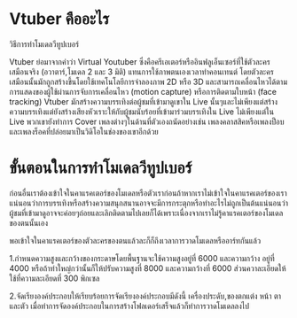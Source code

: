 # Vtuber คืออะไร
วิธีการทำโมเดลวีทูปเบอร์ 

Vtuber ย่อมาจากคำว่า Virtual Youtuber ซึ่งคือครีเอเตอร์หรืออินฟลูเอ็นเซอร์ที่ใช้ตัวละครเสมือนจริง (อวาตาร์,โมเดล 2 และ 3 มิติ) แทนการใช้ภาพตนเองเวลาทำคอนเทนต์ โดยตัวละครเสมือนนั้นมักถูกสร้างขึ้นโดยใช้เทคโนโลยีการจำลองภาพ 2D หรือ 3D และสามารถเคลื่อนไหวได้ตามการแสดงของผู้ใช้ผ่านการจับการเคลื่อนไหว (motion capture) หรือการติดตามใบหน้า (face tracking)
Vtuber มักสร้างความบรรเทิงต่อผู้ชมที่เข้ามาดูเขาใน Live นั้นๆและไม่เพียงแต่สร้างความบรรเทิงแต่ยังสร้างเสียงหัวเราะให้กับผู้ชมนับร้อยที่เข้ามาร่วมบรรเทิงใน Live ไม่เพียงแต่ใน Live พวกเขายังทำการ Cover เพลงต่างๆในด้านที่ตัวเองถนัดอย่างเช่น เพลงคลาสสิคหรือเพลงป็อบและเพลงร็อคที่ปล่อยมาเป็นวิดิโอในช่องของเขาอีกด้วย
# ขั้นตอนในการทำโมเดลวีทูปเบอร์ 
ก่อนอื่นเราต้องเข้าใจในคาแรคเตอร์ของโมเดลหรือตัวเราก่อนถ้าหากเราไม่เข้าใจในคาแรคเตอร์ของเราแน่นอนว่าการบรรเทิงหรือสร้างความสนุกสนานอาจจะมีการกระตุกหรือทำอะไรไม่ถูกเป็นต้นแน่นอนว่าผู้ชมที่เข้ามาดูอาจจะค่อยๆถ่อยและเลิกติดตามไปเลยก็ได้เพราะเนื่องจากเราไม่รู้คาแรคเตอร์ของโมเดลของตนนั้นเอง

พอเข้าใจในคาแรคเตอร์ของตัวละครของตนแล้วละก็ก็ถึงเวลาการวาดโมเดลหรืออาร์ทกันแล้ว

1.กำหนดความสูงและกว้างของกระดาษโดยพื้นฐานจะใช้ความสูงอยู่ที่ 6000 และความกว้าง อยู่ที่ 4000 หรือถ้าทำใหญ่กว่านั้นก็ให้ปรับความสูงที่ 8000 และความกว้างที่ 6000 ส่วนควาละเอียดให้ใช้ที่ความละเอียดที่ 300 พิกเซล

2.จัดเรียงองค์ประกอบให้เรียบร้อยการจัดเรียงองค์ประกอบมีดังนี้ เครื่องประดับ,ของตกแต่ง หน้า ตา และตัว เมื่อทำการจัดองค์ประกอบในการสร้างโฟลเดอร์เสร็จแล้วก็ทำการวาดโมเดลลงไป




